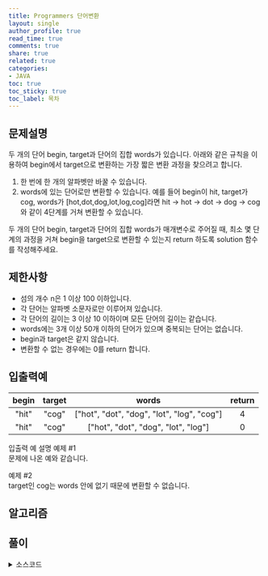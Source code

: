 ```yaml
---
title: Programmers 단어변환
layout: single
author_profile: true
read_time: true
comments: true
share: true
related: true
categories:
- JAVA
toc: true
toc_sticky: true
toc_label: 목차
---
```


## 문제설명
두 개의 단어 begin, target과 단어의 집합 words가 있습니다. 아래와 같은 규칙을 이용하여 begin에서 target으로 변환하는 가장 짧은 변환 과정을 찾으려고 합니다.

1. 한 번에 한 개의 알파벳만 바꿀 수 있습니다.
2. words에 있는 단어로만 변환할 수 있습니다.
예를 들어 begin이 hit, target가 cog, words가 [hot,dot,dog,lot,log,cog]라면 hit -> hot -> dot -> dog -> cog와 같이 4단계를 거쳐 변환할 수 있습니다.

두 개의 단어 begin, target과 단어의 집합 words가 매개변수로 주어질 때, 최소 몇 단계의 과정을 거쳐 begin을 target으로 변환할 수 있는지 return 하도록 solution 함수를 작성해주세요.


## 제한사항
- 섬의 개수 n은 1 이상 100 이하입니다. <br>
- 각 단어는 알파벳 소문자로만 이루어져 있습니다. <br>
- 각 단어의 길이는 3 이상 10 이하이며 모든 단어의 길이는 같습니다. <br>
- words에는 3개 이상 50개 이하의 단어가 있으며 중복되는 단어는 없습니다. <br>
- begin과 target은 같지 않습니다. <br>
- 변환할 수 없는 경우에는 0를 return 합니다. <br>


## 입출력예

|begin|target|words|return|
|:-------------------------:|:-------------------------------:|:-------------------------------:|:-------------------------------:|
|"hit"|"cog"|["hot", "dot", "dog", "lot", "log", "cog"]|4|
|"hit"|"cog"|["hot", "dot", "dog", "lot", "log"]|0|



입출력 예 설명
예제 #1<br>
문제에 나온 예와 같습니다. <br>

예제 #2<br>
target인 cog는 words 안에 없기 때문에 변환할 수 없습니다.<br>

## 알고리즘

## 풀이

<details>
<summary>소스코드</summary>
<div markdown="1">

```java
import java.util.*;

// 크루스칼 알고리즘
class Solution {
    int answer;
    boolean[] used;
    public int solution(String begin, String target, String[] words) {
        answer = 51; 
        used = new boolean[words.length];
        dfs(begin, target, 0, words);
        return answer == 51 ? 0 : answer;
    }
    
    public void dfs(String presentWord, String target, int count,String[] words) {
        if(presentWord.equals(target)) {
            answer = (answer > count) ? count : answer;
            return;
        }
        
        for(int i = 0; i < words.length; i++) {
            if(!used[i] && check(presentWord, words[i])) {
                used[i] = true;
                dfs(words[i],target,count+1, words);
                used[i] = false;
            }
        }
    }
    
    public boolean check(String presentWord, String nextWord) {
        int count = 0;
        for(int i = 0; i < presentWord.length(); i++) {
            if(presentWord.charAt(i) != nextWord.charAt(i)) {
                count++;
            }
        }
        return count == 1 ? true : false;
    }
}
```
</div>
</details>

